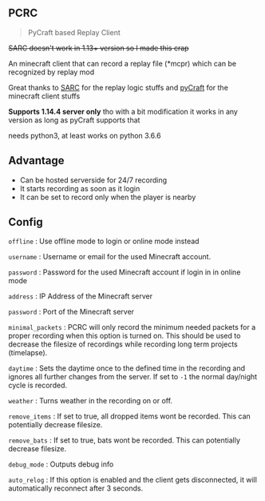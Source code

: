 PCRC
--------

> PyCraft based Replay Client

~~SARC doesn't work in 1.13+ version so I made this crap~~

An minecraft client that can record a replay file (*mcpr) which can be recognized by replay mod

Great thanks to [SARC](https://github.com/Robitobi01/SARC) for the replay logic stuffs and [pyCraft](https://github.com/ammaraskar/pyCraft) for the minecraft client stuffs

**Supports 1.14.4 server only** tho with a bit modification it works in any version as long as pyCraft supports that

needs python3, at least works on python 3.6.6

## Advantage

- Can be hosted serverside for 24/7 recording
- It starts recording as soon as it login
- It can be set to record only when the player is nearby


## Config

`offline` : Use offline mode to login or online mode instead

`username` : Username or email for the used Minecraft account.

`password` : Password for the used Minecraft account if login in in online mode

`address` : IP Address of the Minecraft server

`password` : Port of the Minecraft server

`minimal_packets` : PCRC will only record the minimum needed packets for a proper recording when this option is turned on. This should be used to decrease the filesize of recordings while recording long term projects (timelapse).

`daytime` : Sets the daytime once to the defined time in the recording and ignores all further changes from the server. If set to `-1` the normal day/night cycle is recorded.

`weather` : Turns weather in the recording on or off.

`remove_items` : If set to true, all dropped items wont be recorded. This can potentially decrease filesize.

`remove_bats` : If set to true, bats wont be recorded. This can potentially decrease filesize.

`debug_mode` : Outputs debug info

`auto_relog` : If this option is enabled and the client gets disconnected, it will automatically reconnect after 3 seconds.

